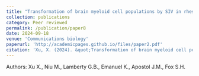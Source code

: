 ```yaml
---
title: "Transformation of brain myeloid cell populations by SIV in rhesus macaques revealed by multiomics"
collection: publications
category: Peer reviewed
permalink: /publication/paper8
date: 2024-09-18
venue: 'Communications biology'
paperurl: 'http://academicpages.github.io/files/paper2.pdf'
citation: 'Xu, X. (2024). &quot;Transformation of brain myeloid cell populations by SIV in rhesus macaques revealed by multiomics.&quot; <i>Communications biology</i>. 20(9):e1012168'
---
```


Authors: Xu X., Niu M., Lamberty G.B., Emanuel K., Apostol J.M., Fox S.H.